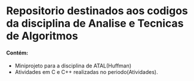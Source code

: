# Repositorio destinados aos codigos da disciplina de Analise e Tecnicas de Algoritmos
#### Contém: 
 * Miniprojeto para a disciplina de ATAL(Huffman)
 * Atividades em C e C++ realizadas no periodo(Atividades).
